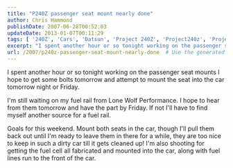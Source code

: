 ```yaml
---
title: "P240Z passenger seat mount nearly done"
author: Chris Hammond
publishDate: 2007-06-28T00:52:03
updateDate: 2013-01-07T00:11:29
tags: [ '240Z', 'Cars', 'Datsun', 'Project 240Z', 'Project240z', 'Project240Zcom' ]
excerpt: "I spent another hour or so tonight working on the passenger seat mounts I hope to get some bolts tomorrow and attempt to mount the seat into the car tomorrow night or Friday. I'm still waiting on my fuel rail from Lone Wolf Performance. I hope to hear from them tomorrow and have the part by Friday. If not I'll have to find myself another source for a fuel rail. Goals for this weekend. Mount both seats in the car, though I'll pull them back out until I'm ready to leave them in there for a while, they are too nice to keep in such a dirty car till it gets cleaned up! I'm also shooting for getting the fuel cell all fabricated and mounted into the car, along with fuel lines run to the front of the..."
url: /2007/p240z-passenger-seat-mount-nearly-done  # Use the generated URL with year
---
```

<p>I spent another hour or so tonight working on the passenger seat mounts I hope to get some bolts tomorrow and attempt to mount the seat into the car tomorrow night or Friday.</p> <p>I'm still waiting on my fuel rail from Lone Wolf Performance. I&nbsp;hope to hear from them tomorrow and have the part by Friday. If not I'll have to find myself another source for a fuel rail.</p> <p>Goals for this weekend. Mount both seats in the car, though I'll pull them back out until I'm ready to leave them in there for a while, they are too nice to keep in such a dirty car till it gets cleaned up! I'm also shooting for getting the fuel cell all fabricated and mounted into the car, along with fuel lines run to the front of the car.</p>
